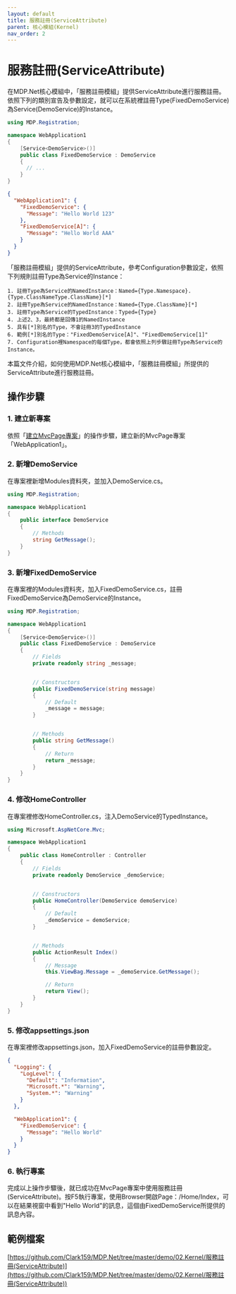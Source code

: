 ```yaml
---
layout: default
title: 服務註冊(ServiceAttribute)
parent: 核心模組(Kernel)
nav_order: 2
---
```


# 服務註冊(ServiceAttribute)

在MDP.Net核心模組中，「服務註冊模組」提供ServiceAttribute進行服務註冊。依照下列的類別宣告及參數設定，就可以在系統裡註冊Type(FixedDemoService)為Service(DemoService)的Instance。

```csharp
using MDP.Registration;

namespace WebApplication1
{
    [Service<DemoService>()]
    public class FixedDemoService : DemoService
    {
      // ...
    }
}
```

```json
{
  "WebApplication1": {
    "FixedDemoService": {
      "Message": "Hello World 123"
    },
    "FixedDemoService[A]": {
      "Message": "Hello World AAA"
    }
  }
}
```

「服務註冊模組」提供的ServiceAttribute，參考Configuration參數設定，依照下列規則註冊Type為Service的Instance：

```
1. 註冊Type為Service的NamedInstance：Named={Type.Namespace}.{Type.ClassNameType.ClassName}[*]
2. 註冊Type為Service的NamedInstance：Named={Type.ClassName}[*]
3. 註冊Type為Service的TypedInstance：Typed={Type}
4. 上述2、3，最終都是回傳1的NamedInstance
5. 具有[*]別名的Type，不會註冊3的TypedInstance
6. 範例[*]別名的Type："FixedDemoService[A]"、"FixedDemoService[1]"
7. Configuration裡Namespace的每個Type，都會依照上列步驟註冊Type為Service的Instance。
```

本篇文件介紹，如何使用MDP.Net核心模組中，「服務註冊模組」所提供的ServiceAttribute進行服務註冊。

## 操作步驟

### 1. 建立新專案

依照「[建立MvcPage專案](../建立MvcPage專案/建立MvcPage專案.html)」的操作步驟，建立新的MvcPage專案「WebApplication1」。

### 2. 新增DemoService

在專案裡新增Modules資料夾，並加入DemoService.cs。

```csharp
using MDP.Registration;

namespace WebApplication1
{
    public interface DemoService
    {
        // Methods
        string GetMessage();
    }
}
```

### 3. 新增FixedDemoService

在專案裡的Modules資料夾，加入FixedDemoService.cs，註冊FixedDemoService為DemoService的Instance。

```csharp
using MDP.Registration;

namespace WebApplication1
{
    [Service<DemoService>()]
    public class FixedDemoService : DemoService
    {
        // Fields
        private readonly string _message;


        // Constructors
        public FixedDemoService(string message)
        {
            // Default
            _message = message;
        }


        // Methods
        public string GetMessage()
        {
            // Return
            return _message;
        }
    }
}
```

### 4. 修改HomeController

在專案裡修改HomeController.cs，注入DemoService的TypedInstance。

```csharp
using Microsoft.AspNetCore.Mvc;

namespace WebApplication1
{
    public class HomeController : Controller
    {
        // Fields
        private readonly DemoService _demoService;


        // Constructors
        public HomeController(DemoService demoService)
        {
            // Default
            _demoService = demoService;
        }


        // Methods
        public ActionResult Index()
        {
            // Message
            this.ViewBag.Message = _demoService.GetMessage();

            // Return
            return View();
        }
    }
}
```

### 5. 修改appsettings.json

在專案裡修改appsettings.json，加入FixedDemoService的註冊參數設定。

```json
{
  "Logging": {
    "LogLevel": {
      "Default": "Information",
      "Microsoft.*": "Warning",
      "System.*": "Warning"
    }
  },

  "WebApplication1": {
    "FixedDemoService": {
      "Message": "Hello World"
    }
  }
}
```

### 6. 執行專案

完成以上操作步驟後，就已成功在MvcPage專案中使用服務註冊(ServiceAttribute)。按F5執行專案，使用Browser開啟Page：/Home/Index，可以在結果視窗中看到"Hello World"的訊息，這個由FixedDemoService所提供的訊息內容。

## 範例檔案

[https://github.com/Clark159/MDP.Net/tree/master/demo/02.Kernel/服務註冊(ServiceAttribute)](https://github.com/Clark159/MDP.Net/tree/master/demo/02.Kernel/服務註冊(ServiceAttribute))
